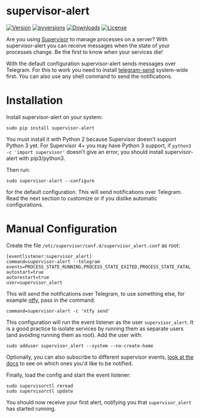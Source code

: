 # supervisor-alert

[![Version](https://img.shields.io/pypi/v/supervisor-alert.svg)](https://pypi.python.org/pypi/supervisor-alert)
[![pyversions](https://img.shields.io/pypi/pyversions/supervisor-alert.svg)](https://pypi.python.org/pypi/supervisor-alert)
[![Downloads](https://www.cpu.re/static/supervisor-alert/downloads.svg)](https://www.cpu.re/static/supervisor-alert/downloads-by-python-version.txt)
[![License](https://img.shields.io/pypi/l/supervisor-alert.svg)](https://github.com/rahiel/supervisor-alert/blob/master/LICENSE.txt)

Are you using [Supervisor](http://supervisord.org) to manage processes on a
server? With supervisor-alert you can receive messages when the state of your
processes change. Be the first to know when your services die!

With the default configuration supervisor-alert sends messages over Telegram.
For this to work you need to install [telegram-send][] system-wide first. You
can also use any shell command to send the notifications.

[telegram-send]: https://github.com/rahiel/telegram-send

# Installation

Install supervisor-alert on your system:
``` shell
sudo pip install supervisor-alert
```
You must install it with Python 2 because Supervisor doesn't support Python 3
yet. For Supervisor 4+ you may have Python 3 support, if `python3 -c 'import
supervisor'` doesn't give an error, you should install supervisor-alert with
pip3/python3.

Then run:
``` shell
sudo supervisor-alert --configure
```
for the default configuration. This will send notifications over Telegram. Read
the next section to customize or if you dislike automatic configurations.

# Manual Configuration

Create the file `/etc/supervisor/conf.d/supervisor_alert.conf` as root:
``` shell
[eventlistener:supervisor_alert]
command=supervisor-alert --telegram
events=PROCESS_STATE_RUNNING,PROCESS_STATE_EXITED,PROCESS_STATE_FATAL
autostart=true
autorestart=true
user=supervisor_alert
```

This will send the notifications over Telegram, to use something else, for
example [ntfy][], pass in the command:
``` shell
command=supervisor-alert -c 'ntfy send'
```

This configuration will run the event listener as the user `supervisor_alert`.
It is a good practice to isolate services by running them as separate users (and
avoiding running them as root). Add the user with:
``` shell
sudo adduser supervisor_alert --system --no-create-home
```

Optionally, you can also subscribe to different supervisor events,
[look at the docs][events] to see on which ones you'd like to be notified.

Finally, load the config and start the event listener:

``` shell
sudo supervisorctl reread
sudo supervisorctl update
```

You should now receive your first alert, notifying you that `supervisor_alert`
has started running.

[ntfy]: https://github.com/dschep/ntfy
[events]: http://supervisord.org/events.html#event-types
